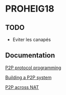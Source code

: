 
# PROHEIG18

## TODO
*  Eviter les canapés

## Documentation

[P2P protocol programming](http://cs.berry.edu/~nhamid/p2p/index.html)

[Building a P2P system](https://en.wikibooks.org/w/index.php?title=The_World_of_Peer-to-Peer_%28P2P%29/Building_a_P2P_System#NAT)

[P2P across NAT](http://www.bford.info/pub/net/p2pnat/index.html)

